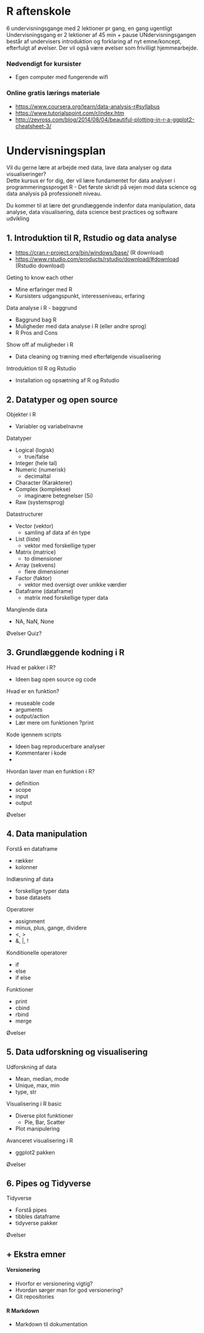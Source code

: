 # R aftenskole
6 undervisningsgange med 2 lektioner pr gang, en gang ugentligt
Undervisningsgang er 2 lektioner af 45 min + pause
UNdervisningsgangen består af undervisers introduktion og forklaring af nyt emne/koncept, efterfulgt af øvelser.
Der vil også være øvelser som frivilligt hjemmearbejde.

### Nødvendigt for kursister
- Egen computer med fungerende wifi

### Online gratis lærings materiale
- https://www.coursera.org/learn/data-analysis-r#syllabus
- https://www.tutorialspoint.com/r/index.htm
- http://zevross.com/blog/2014/08/04/beautiful-plotting-in-r-a-ggplot2-cheatsheet-3/

# Undervisningsplan
Vil du gerne lære at arbejde med data, lave data analyser og data visualiseringer? \
Dette kursus er for dig, der vil lære fundamentet for data analyser i programmeringssproget R - Det første skridt på vejen mod data science og data analysis på professionelt niveau. 

Du kommer til at lære det grundlæggende indenfor data manipulation, data analyse, data visualisering, data science best practices og software udvikling

## 1. Introduktion til R, Rstudio og data analyse
- https://cran.r-project.org/bin/windows/base/ (R download)
- https://www.rstudio.com/products/rstudio/download/#download (Rstudio download)

Geting to know each other
- Mine erfaringer med R
- Kursisters udgangspunkt, interesseniveau, erfaring

Data analyse i R - baggrund
- Baggrund bag R
- Muligheder med data analyse i R (eller andre sprog)
- R Pros and Cons

Show off af muligheder i R
- Data cleaning og træning med efterfølgende visualisering

Introduktion til R og Rstudio
- Installation og opsætning af R og Rstudio

## 2. Datatyper og open source
Objekter i R
- Variabler og variabelnavne

Datatyper
- Logical (logisk)
    - true/false
- Integer (hele tal)
- Numeric (numerisk)
    - decimaltal
- Character (Karakterer)
- Complex (komplekse)
    - imaginære betegnelser (5i)
- Raw (systemsprog)

Datastructurer
- Vector (vektor)
    - samling af data af én type
- List (liste)
    - vektor med forskellige typer
- Matrix (matrice)
    - to dimensioner
- Array (sekvens)
    - flere dimensioner
- Factor (faktor)
    - vektor med oversigt over unikke værdier
- Dataframe (dataframe)
    - matrix med forskellige typer data

Manglende data
- NA, NaN, None

Øvelser
Quiz?

## 3. Grundlæggende kodning i R
Hvad er pakker i R?
- Ideen bag open source og code

Hvad er en funktion?
- reuseable code
- arguments
- output/action
- Lær mere om funktionen ?print

Kode igennem scripts
- Ideen bag reproducerbare analyser
- Kommentarer i kode
- 

Hvordan laver man en funktion i R?
- definition
- scope
- input
- output

Øvelser

## 4. Data manipulation

Forstå en dataframe
- rækker
- kolonner

Indlæsning af data
- forskellige typer data
- base datasets

Operatorer
- assignment
- minus, plus, gange, dividere
- <, >
- &, |, !

Konditionelle operatorer
- if
- else
- if else

Funktioner
- print
- cbind
- rbind
- merge

Øvelser

## 5. Data udforskning og visualisering 
Udforskning af data
- Mean, median, mode
- Unique, max, min
- type, str

Visualisering i R basic
- Diverse plot funktioner
    - Pie, Bar, Scatter
- Plot manipulering

Avanceret visualisering i R
- ggplot2 pakken

Øvelser

## 6. Pipes og Tidyverse
Tidyverse
- Forstå pipes
- tibbles dataframe
- tidyverse pakker

Øvelser

## + Ekstra emner
#### Versionering
- Hvorfor er versionering vigtig?
- Hvordan sørger man for god versionering?
- Git repositories

#### R Markdown 
- Markdown til dokumentation

